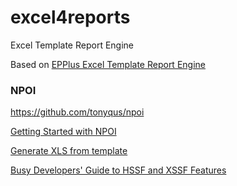 # excel4reports

Excel Template Report Engine

Based on [EPPlus Excel Template Report Engine](https://www.codeproject.com/Articles/1252390/EPPlus-Excel-Template-Report-Engine)

### NPOI 

https://github.com/tonyqus/npoi

[Getting Started with NPOI](https://github.com/nissl-lab/npoi/wiki/Getting-Started-with-NPOI)

[Generate XLS from template](https://github.com/nissl-lab/npoi/blob/master/examples/hssf/GenerateXlsFromXlsTemplate/Program.cs)

[Busy Developers' Guide to HSSF and XSSF Features](http://poi.apache.org/components/spreadsheet/quick-guide.html)




